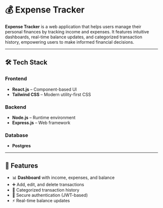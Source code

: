# 💰 Expense Tracker

**Expense Tracker** is a web application that helps users manage their personal finances by tracking income and expenses. It features intuitive dashboards, real-time balance updates, and categorized transaction history, empowering users to make informed financial decisions.

---

## 🛠️ Tech Stack

### Frontend
- **React.js** – Component-based UI
- **Tailwind CSS** – Modern utility-first CSS

### Backend
- **Node.js** – Runtime environment
- **Express.js** – Web framework

### Database
- **Postgres** 

---

## 🚀 Features

- 📊 **Dashboard** with income, expenses, and balance
- ➕ Add, edit, and delete transactions
- 📂 Categorized transaction history
- 🔐 Secure authentication (JWT-based)
- ⚡ Real-time balance updates

